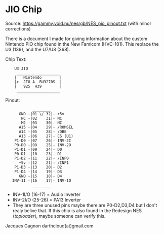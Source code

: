# JIO Chip

Source: https://gammy.void.nu/nesrgb/NES_pio_pinout.txt (with minor corrections)

There is a document I made for giving information about the custom Nintendo PIO chip found in the New Famicom (HVC-101). This replace the U3 (139), and the U7/U8 (368).

Chip Text:

```
    U3 JIO
     ___________________
    |   Nintendo        |
    |>  JIO A  BU3270S  |
    |   925  H39        |
     ___________________
```

Pinout:

```
            ________
      GND -|01 \/ 32|- +5v
       NC -|02    31|- NC
       M2 -|03    30|- NC
      A15 -|04    29|- /ROMSEL
      A14 -|05    28|- /DBE
      A13 -|06    27|- CS (U1)
    P1-D0 -|07    26|- INV-2I
    P0-D0 -|08    25|- INV-2O
    P1-D1 -|09    24|- D0
    P0-D1 -|10    23|- D1
    P1-D2 -|11    22|- /INP0
      +5v -|12    21|- /INP1
    P1-D3 -|13    20|- D2
    P1-D4 -|14    19|- D3
      GND -|15    18|- D4
   INV-1I -|16    17|- INV-1O
            ________
```

- INV-1I/O (16-17) = Audio Inverter
- INV-2I/O (25-26) = PA13 Inverter
- They are three unused pins maybe there are P0-D2,D3,D4 but I don't realy belive that. If this chip is also found in the Redesign NES (_toploader_), maybe someone can verify this.

Jacques Gagnon
darthcloud(at)gmail.com

